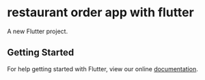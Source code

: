 # restaurant order app with flutter

A new Flutter project.

## Getting Started

For help getting started with Flutter, view our online
[documentation](https://flutter.io/).
